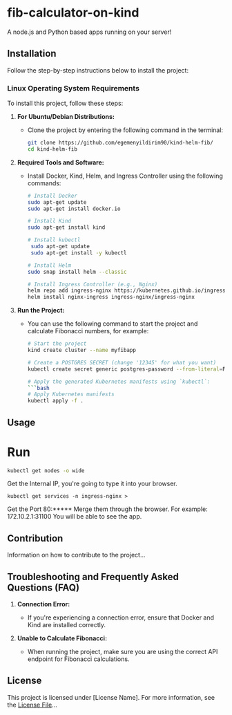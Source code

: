 # fib-calculator-on-kind

A node.js and Python based apps running on your server!

## Installation

Follow the step-by-step instructions below to install the project:

### Linux Operating System Requirements

To install this project, follow these steps:

1. **For Ubuntu/Debian Distributions:**
   - Clone the project by entering the following command in the terminal:
     ```bash
     git clone https://github.com/egemenyildirim90/kind-helm-fib/
     cd kind-helm-fib
     ```

2. **Required Tools and Software:**
   - Install Docker, Kind, Helm, and Ingress Controller using the following commands:
     ```bash
     # Install Docker
     sudo apt-get update
     sudo apt-get install docker.io

     # Install Kind
     sudo apt-get install kind

     # Install kubectl
      sudo apt-get update
      sudo apt-get install -y kubectl

     # Install Helm
     sudo snap install helm --classic

     # Install Ingress Controller (e.g., Nginx)
     helm repo add ingress-nginx https://kubernetes.github.io/ingress-nginx
     helm install nginx-ingress ingress-nginx/ingress-nginx
     ```

3. **Run the Project:**
   - You can use the following command to start the project and calculate Fibonacci numbers, for example:
     ```bash
     # Start the project
     kind create cluster --name myfibapp
     
     # Create a POSTGRES SECRET (change '12345' for what you want)
     kubectl create secret generic postgres-password --from-literal=POSTGRES_PASSWORD=12345
     
     # Apply the generated Kubernetes manifests using `kubectl`:
     ```bash
     # Apply Kubernetes manifests
     kubectl apply -f .
     ```

## Usage
# Run
```bash
kubectl get nodes -o wide
```
Get the Internal IP, you're going to type it into your browser. 
```
kubectl get services -n ingress-nginx > 
```
Get the Port 80:*****
Merge them through the browser. For example: 172.10.2.1:31100
You will be able to see the app.

## Contribution

Information on how to contribute to the project...

## Troubleshooting and Frequently Asked Questions (FAQ)

1. **Connection Error:**
   - If you're experiencing a connection error, ensure that Docker and Kind are installed correctly.

2. **Unable to Calculate Fibonacci:**
   - When running the project, make sure you are using the correct API endpoint for Fibonacci calculations.

## License

This project is licensed under [License Name]. For more information, see the [License File](LICENSE)...
